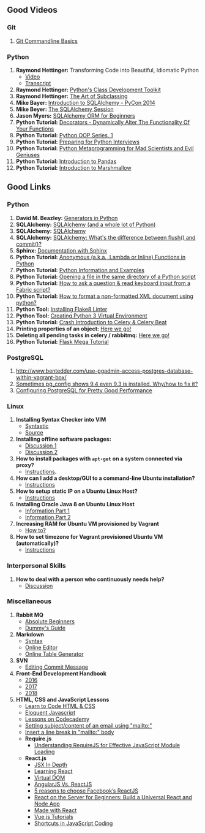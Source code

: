 ## Good Videos


### Git

1.  [Git Commandline Basics](https://www.youtube.com/watch?v=HVsySz-h9r4)

### Python

1.  **Raymond Hettinger:** Transforming Code into Beautiful, Idiomatic Python
      * [Video](https://www.youtube.com/watch?v=OSGv2VnC0go) 
      * [Transcript](https://gist.github.com/JeffPaine/6213790)
1.  **Raymond Hettinger:** [Python's Class Development Toolkit](https://www.youtube.com/watch?v=HTLu2DFOdTg)
1.  **Raymond Hettinger:** [The Art of Subclassing](https://www.youtube.com/watch?v=miGolgp9xq8)
1.  **Mike Bayer:** [Introduction to SQLAlchemy - PyCon 2014](https://www.youtube.com/watch?v=P141KRbxVKc)
1.  **Mike Beyer:** [The SQLAlchemy Session](https://www.youtube.com/watch?v=PKAdehPHOMo)
1.  **Jason Myers:** [SQLAlchemy ORM for Beginners](https://www.youtube.com/watch?v=51RpDZKShiw)
1.  **Python Tutorial:**  [Decorators - Dynamically Alter The Functionality Of Your Functions](https://www.youtube.com/watch?v=FsAPt_9Bf3U)
1.  **Python Tutorial:** [Python OOP Series, 1](https://www.youtube.com/watch?v=FsAPt_9Bf3U)
1.  **Python Tutorial:** [Preparing for Python Interviews](https://www.youtube.com/watch?v=DEwgZNC-KyE)
1.  **Python Tutorial:** [Python Metaprogramming for Mad Scientists and Evil Geniuses](https://www.youtube.com/watch?v=Adr_QuDZxuM)
1.  **Python Tutorial:** [Introduction to Pandas](https://www.youtube.com/watch?v=-NR-ynQg0YM)
1.  **Python Tutorial:** [Introduction to Marshmallow](https://www.youtube.com/watch?v=S7Fh5XnuhPU)

## Good Links

### Python

1.  **David M. Beazley:**  [Generators in Python](http://www.dabeaz.com/generators/)
1.  **SQLAlchemy:**  [SQLAlchemy (and a whole lot of Python)](https://www.fullstackpython.com/sqlalchemy.html)
1.  **SQLAlchemy:**  [SQLAlchemy](http://www.rmunn.com/sqlalchemy-tutorial/tutorial.html)
1.  **SQLAlchemy:**  [SQLAlchemy: What's the difference between flush() and commit()?]()
1.  **Sphinx:**  [Documentation with Sphinx](http://pyvideo.org/pycon-us-2013/documenting-your-project-in-sphinx.html)
1.  **Python Tutorial:**  [Anonymous (a.k.a., Lambda or Inline) Functions in Python]( http://www.secnetix.de/olli/Python/lambda_functions.hawk)
1.  **Python Tutorial:**  [Python Information and Examples](http://www.secnetix.de/olli/Python/)
1.  **Python Tutorial:**  [Opening a file in the same directory of a Python script](http://stackoverflow.com/questions/4060221/how-to-reliably-open-a-file-in-the-same-directory-as-a-python-script)
1.  **Python Tutorial:**  [How to ask a question & read keyboard input from a Fabric script?](https://stackoverflow.com/questions/2246256/python-fabric-how-to-answer-to-keyboard-input)
1.  **Python Tutorial:** [How to format a non-formatted XML document using python?](https://stackoverflow.com/questions/749796/pretty-printing-xml-in-python)
1.  **Python Tool:** [Installing Flake8 Linter](https://pypi.python.org/pypi/flake8)
1.  **Python Tool:** [Creating Python 3 Virtual Environment](https://stackoverflow.com/questions/29934032/virtualenv-python-3-ubuntu-14-04-64-bit)
1.  **Python Tutorial:** [Crash Introduction to Celery & Celery Beat](https://breadcrumbscollector.tech/what-is-celery-beat-and-how-to-use-it/)
1.  **Printing properties of an object:** [Here we go!](https://stackoverflow.com/questions/192109/is-there-a-built-in-function-to-print-all-the-current-properties-and-values-of-a)
1.  **Deleting all pending tasks in celery / rabbitmq:** [Here we go!](https://stackoverflow.com/questions/7149074/deleting-all-pending-tasks-in-celery-rabbitmq)
1.  **Python Tutorial:** [Flask Mega Tutorial](https://blog.miguelgrinberg.com/post/the-flask-mega-tutorial-part-i-hello-world)

### PostgreSQL

1.  http://www.bentedder.com/use-pgadmin-access-postgres-database-within-vagrant-box/
1.  [Sometimes pg_config shows 9.4 even 9.3 is installed.  Why/how to fix it?](https://stackoverflow.com/questions/30143046/pg-config-shows-9-4-instead-of-9-3)
1.  [Configuring PostgreSQL for Pretty Good Performance](https://www.linux.com/learn/configuring-postgresql-pretty-good-performance)

### Linux

1.  **Installing Syntax Checker into VIM**
      *  [Syntastic](https://github.com/vim-syntastic/syntastic)
      *  [Source](https://stackoverflow.com/questions/9864543/vim-and-pep-8-style-guide-for-python-code)
1.  **Installing offline software packages:** 
      *  [Discussion 1](https://askubuntu.com/questions/25961/how-do-i-install-a-tar-gz-or-tar-bz2-file)
      *  [Discussion 2](https://askubuntu.com/questions/191390/how-to-use-sudo-command-to-install-tar-gz)      
1.  **How to install packages with `apt-get` on a system connected via proxy?**
      *  [Instructions](https://askubuntu.com/questions/89437/how-to-install-packages-with-apt-get-on-a-system-connected-via-proxy).
1.  **How can I add a desktop/GUI to a command-line Ubuntu installation?** 
      *  [Instructions](https://askubuntu.com/questions/149058/how-can-i-add-a-desktop-gui-to-a-command-line-ubuntu-installation)
1.  **How to setup static IP on a Ubuntu Linux Host?**
      *  [Instructions](https://www.howtoforge.com/linux-basics-set-a-static-ip-on-ubuntu)
1.  **Installing Oracle Java 8 on Ubuntu Linux Host**
      *  [Information Part 1](https://medium.com/coderscorner/installing-oracle-java-8-in-ubuntu-16-10-845507b13343)
      *  [Information Part 2](http://www.webupd8.org/2012/09/install-oracle-java-8-in-ubuntu-via-ppa.html)
1.  **Increasing RAM for Ubuntu VM provisioned by Vagrant**
      *  [How to?](http://www.josheaton.org/increase-memory-vagrant-virtual-machine/)
1.  **How to set timezone for Vagrant provisioned Ubuntu VM (automatically)?**
      *  [Instructions](https://stackoverflow.com/questions/33939834/how-to-correct-system-clock-in-vagrant-automatically)

### Interpersonal Skills 

1.  **How to deal with a person who continuously needs help?**
      *  [Discussion](https://interpersonal.stackexchange.com/questions/3697/dealing-with-a-person-who-continuously-needs-help)

### Miscellaneous
1.  **Rabbit MQ**
      *  [Absolute Beginners](https://www.cloudamqp.com/blog/2015-05-18-part1-rabbitmq-for-beginners-what-is-rabbitmq.html)
      *  [Dummy's Guide](https://tests4geeks.com/python-celery-rabbitmq-tutorial/)
1.  **Markdown**  
      *  [Syntax](https://daringfireball.net/projects/markdown/syntax)      
      *  [Online Editor](https://stackedit.io/editor)
      *  [Online Table Generator](http://www.tablesgenerator.com/markdown_tables)     
1.  **SVN**
      *  [Editing Commit Message](https://stackoverflow.com/questions/304383/how-to-edit-log-message-already-committed-in-subversion)
1.  **Front-End Development Handbook**
      *  [2016](https://www.frontendhandbook.com/)
      *  [2017](https://frontendmasters.com/books/front-end-handbook/2017/)
      *  [2018](https://frontendmasters.com/books/front-end-handbook/2018/)
1.  **HTML, CSS and JavaScript Lessons**
      *  [Learn to Code HTML & CSS](http://learn.shayhowe.com/)
      *  [Eloquent Javascript](http://eloquentjavascript.net/)
      *  [Lessons on Codecademy](http://codeacademy.com/)
      *  [Setting subject/content of an email using "mailto:"](https://stackoverflow.com/questions/4782068/can-i-set-subject-content-of-email-with-using-mailto)
      *  [Insert a line break in "mailto:" body](https://stackoverflow.com/questions/22765834/insert-a-line-break-in-mailto-body)
      *  **Require.js**
          *  [Understanding RequireJS for Effective JavaScript Module Loading](https://www.sitepoint.com/understanding-requirejs-for-effective-javascript-module-loading/)
      *  **React.js** 
          *  [JSX In Depth](https://facebook.github.io/react/docs/jsx-in-depth.html)
          *  [Learning React](https://daveceddia.com/how-to-learn-react/)
          *  [Virtual DOM](https://www.codecademy.com/articles/react-virtual-dom)
          *  [AngularJS Vs. ReactJS](https://dzone.com/articles/angularjs-vs-reactjs)
          *  [5 reasons to choose Facebook’s ReactJS](https://www.valuecoders.com/blog/technology-and-apps/5-reasons-choose-facebooks-reactjs/)
          *  [React on the Server for Beginners: Build a Universal React and Node App](https://scotch.io/tutorials/react-on-the-server-for-beginners-build-a-universal-react-and-node-app)
          *  [Made with React](http://madewithreact.com/)
          *  [Vue.js Tutorials](https://hackr.io/tutorials/learn-vue-js)
          *  [Shortcuts in JavaScript Coding](https://www.sitepoint.com/shorthand-javascript-techniques/)

